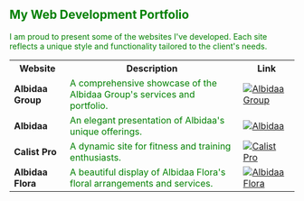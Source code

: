 <h2 style="color:green;">My Web Development Portfolio</h2>

<p style="color:green;">I am proud to present some of the websites I've developed. Each site reflects a unique style and functionality tailored to the client's needs.</p>

<table>
  <tr>
    <th>Website</th>
    <th>Description</th>
    <th>Link</th>
  </tr>
  <tr>
    <td><strong>Albidaa Group</strong></td>
    <td style="color:green;">A comprehensive showcase of the Albidaa Group's services and portfolio.</td>
    <td><a href="https://www.albidaagroup.com"><img src="https://img.shields.io/badge/Visit-Albidaa_Group-green?style=for-the-badge&logo=appveyor" alt="Albidaa Group"></a></td>
  </tr>
  <tr>
    <td><strong>Albidaa</strong></td>
    <td style="color:green;">An elegant presentation of Albidaa's unique offerings.</td>
    <td><a href="https://www.albidaa.com"><img src="https://img.shields.io/badge/Visit-Albidaa-blue?style=for-the-badge&logo=appveyor" alt="Albidaa"></a></td>
  </tr>
  <tr>
    <td><strong>Calist Pro</strong></td>
    <td style="color:green;">A dynamic site for fitness and training enthusiasts.</td>
    <td><a href="https://www.calistpro.com"><img src="https://img.shields.io/badge/Visit-Calist_Pro-blue?style=for-the-badge&logo=appveyor" alt="Calist Pro"></a></td>
  </tr>
  <tr>
    <td><strong>Albidaa Flora</strong></td>
    <td style="color:green;">A beautiful display of Albidaa Flora's floral arrangements and services.</td>
    <td><a href="https://www.albidaaflora.com"><img src="https://img.shields.io/badge/Visit-Albidaa_Flora-blue?style=for-the-badge&logo=appveyor" alt="Albidaa Flora"></a></td>
  </tr>
</table>


<!--
**ArisBedrossian/ArisBedrossian** is a ✨ _special_ ✨ repository because its `README.md` (this file) appears on your GitHub profile.

🌐 <span style="color:green;">Web Development Projects</span>

<span style="color:green;">Web sites created.</span>

| Website | Description | Link |
| ------- | ----------- | ---- |
| **Albidaa Group** | <span style="color:dark_green;">ALBIDAA GROUP OF COMPANIES.</span> | [![Albidaa Group](https://img.shields.io/badge/Visit-Albidaa_Group-blue?style=for-the-badge&logo=appveyor)](https://www.albidaagroup.com) |
| **Albidaa** | <span style="color:dark_green;"> ALBIDAA WEBSITE.</span> | [![Albidaa](https://img.shields.io/badge/Visit-Albidaa-blue?style=for-the-badge&logo=appveyor)](https://www.albidaa.com) |
| **Calist Pro** | <span style="color:dark_green;">CALIST PRO.</span> | [![Calist Pro](https://img.shields.io/badge/Visit-Calist_Pro-blue?style=for-the-badge&logo=appveyor)](https://www.calistpro.com) |
| **Albidaa Flora** | <span style="color:dark_green;">Albidaa FLORA.</span> | [![Albidaa Flora](https://img.shields.io/badge/Visit-Albidaa_Flora-blue?style=for-the-badge&logo=appveyor)](https://www.albidaaflora.com) |

Here are some ideas to get you started:

- 🔭 I’m currently working on ...
- 🌱 I’m currently learning ...
- 👯 I’m looking to collaborate on ...
- 🤔 I’m looking for help with ...
- 💬 Ask me about ...
- 📫 How to reach me: ...
- 😄 Pronouns: ...
- ⚡ Fun fact: ...
-->
